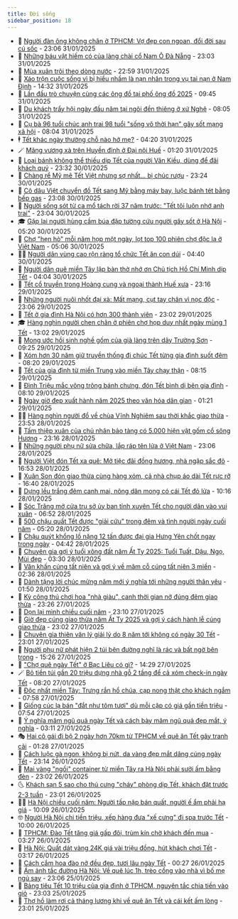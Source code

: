 ```yaml
---
title: Đời sống
sidebar_position: 18
---
```


<!-- dantri-doi-song:START -->
- 🥳 [Người đàn ông không chân ở TPHCM: Vợ đẹp con ngoan, đổi đời sau cú sốc](https://dantri.com.vn/doi-song/nguoi-dan-ong-khong-chan-o-tphcm-vo-dep-con-ngoan-doi-doi-sau-cu-soc-20250119172537441.htm) - 23:06 31/01/2025
- 🌁 [Những báu vật hiếm có của làng chài cổ Nam Ô Đà Nẵng](https://dantri.com.vn/doi-song/nhung-bau-vat-hiem-co-cua-lang-chai-co-nam-o-da-nang-20250120193725167.htm) - 23:03 31/01/2025
- 👀 [Mùa xuân trôi theo dòng nước](https://dantri.com.vn/tet-2025/mua-xuan-troi-theo-dong-nuoc-20250201015952879.htm) - 22:59 31/01/2025
- 🐻 [Xáo trộn cuộc sống vì bị hiểu nhầm là nạn nhân trong vụ tai nạn ở Nam Định](https://dantri.com.vn/doi-song/xao-tron-cuoc-song-vi-bi-hieu-nham-la-nan-nhan-trong-vu-tai-nan-o-nam-dinh-20250131212558539.htm) - 14:32 31/01/2025
- 🦅 [Lần đầu trò chuyện cùng các ông đồ tại phố ông đồ 2025](https://dantri.com.vn/tet-2025/lan-dau-tro-chuyen-cung-cac-ong-do-tai-pho-ong-do-2025-20250131163042205.htm) - 09:45 31/01/2025
- 🦩 [Du khách trẩy hội ngày đầu năm tại ngôi đền thiêng ở xứ Nghệ](https://dantri.com.vn/doi-song/du-khach-tray-hoi-ngay-dau-nam-tai-ngoi-den-thieng-o-xu-nghe-20250131091140872.htm) - 08:05 31/01/2025
- 🦏 [Cụ bà 96 tuổi chúc anh trai 98 tuổi &quot;sống vô thời hạn&quot; gây sốt mạng xã hội](https://dantri.com.vn/doi-song/cu-ba-96-tuoi-chuc-anh-trai-98-tuoi-song-vo-thoi-han-gay-sot-mang-xa-hoi-20250131141623637.htm) - 08:04 31/01/2025
- 🕴 [Tết khác ngày thường chỗ nào hở mẹ?](https://dantri.com.vn/tet-2025/tet-khac-ngay-thuong-cho-nao-ho-me-20250131112032796.htm) - 04:20 31/01/2025
- 🪄 [Mãng vương xà trên Huyền đỉnh ở Đại nội Huế](https://dantri.com.vn/tet-2025/mang-vuong-xa-tren-huyen-dinh-o-dai-noi-hue-20250124123843748.htm) - 01:20 31/01/2025
- 🚦 [Loại bánh không thể thiếu dịp Tết của người Vân Kiều, dùng để đãi khách quý](https://dantri.com.vn/tet-2025/loai-banh-khong-the-thieu-dip-tet-cua-nguoi-van-kieu-dung-de-dai-khach-quy-20250124075622463.htm) - 23:32 30/01/2025
- 🤔 [Chàng rể Mỹ mê Tết Việt nhưng sợ nhất... bị chúc rượu](https://dantri.com.vn/tet-2025/chang-re-my-me-tet-viet-nhung-so-nhat-bi-chuc-ruou-20250127144302100.htm) - 23:24 30/01/2025
- 🚦 [Cô dâu Việt chuyển đồ Tết sang Mỹ bằng máy bay, luộc bánh tét bằng bếp gas](https://dantri.com.vn/doi-song/co-dau-viet-chuyen-do-tet-sang-my-bang-may-bay-luoc-banh-tet-bang-bep-gas-20250128141838953.htm) - 23:08 30/01/2025
- 🐎 [Người sống sót từ ca mổ tách rời 37 năm trước: &quot;Tết tôi luôn nhớ anh trai&quot;](https://dantri.com.vn/doi-song/nguoi-song-sot-tu-ca-mo-tach-roi-37-nam-truoc-tet-toi-luon-nho-anh-trai-20241225193707933.htm) - 23:04 30/01/2025
- 🎓 [Gặp lại người hùng cầm búa đập tường cứu người gây sốt ở Hà Nội](https://dantri.com.vn/doi-song/gap-lai-nguoi-hung-cam-bua-dap-tuong-cuu-nguoi-gay-sot-o-ha-noi-20250127193118769.htm) - 05:20 30/01/2025
- 🐘 [Chợ &quot;hẹn hò&quot; mỗi năm họp một ngày, lọt top 100 phiên chợ độc lạ ở Việt Nam](https://dantri.com.vn/tet-2025/cho-hen-ho-moi-nam-hop-mot-ngay-lot-top-100-phien-cho-doc-la-o-viet-nam-20250123081814897.htm) - 05:06 30/01/2025
- 🧑‍🏫 [Người dân vùng cao rộn ràng tổ chức Tết ăn con dúi](https://dantri.com.vn/doi-song/nguoi-dan-vung-cao-ron-rang-to-chuc-tet-an-con-dui-20250128103351054.htm) - 04:40 30/01/2025
- 🦒 [Người dân quê miền Tây lập bàn thờ nhớ ơn Chủ tịch Hồ Chí Minh dịp Tết](https://dantri.com.vn/doi-song/nguoi-dan-que-mien-tay-lap-ban-tho-nho-on-chu-tich-ho-chi-minh-dip-tet-20250128163510063.htm) - 04:04 30/01/2025
- 🧰 [Tết cổ truyền trong Hoàng cung và ngoại thành Huế xưa](https://dantri.com.vn/tet-2025/tet-co-truyen-trong-hoang-cung-va-ngoai-thanh-hue-xua-20250125155126526.htm) - 23:16 29/01/2025
- 🧐 [Những người nuôi nhốt đại xà: Mất mạng, cụt tay chân vì nọc độc](https://dantri.com.vn/doi-song/nhung-nguoi-nuoi-nhot-dai-xa-mat-mang-cut-tay-chan-vi-noc-doc-20250127204438888.htm) - 23:06 29/01/2025
- 🌮 [Tết ở gia đình Hà Nội có hơn 300 thành viên](https://dantri.com.vn/tet-2025/tet-o-gia-dinh-ha-noi-co-hon-300-thanh-vien-20250129161316569.htm) - 23:02 29/01/2025
- 🎓 [Hàng nghìn người chen chân ở phiên chợ họp duy nhất ngày mùng 1 Tết](https://dantri.com.vn/tet-2025/hang-nghin-nguoi-chen-chan-o-phien-cho-hop-duy-nhat-ngay-mung-1-tet-20250129175357515.htm) - 13:02 29/01/2025
- 🚀 [Mong ước hồi sinh nghề gốm của già làng trên dãy Trường Sơn](https://dantri.com.vn/tet-2025/mong-uoc-hoi-sinh-nghe-gom-cua-gia-lang-tren-day-truong-son-20250124113408009.htm) - 09:25 29/01/2025
- 🤖 [Xóm hơn 30 năm giữ truyền thống đi chúc Tết từng gia đình suốt đêm](https://dantri.com.vn/doi-song/xom-hon-30-nam-giu-truyen-thong-di-chuc-tet-tung-gia-dinh-suot-dem-20250129143030713.htm) - 08:20 29/01/2025
- 🤩 [Tết của gia đình từ miền Trung vào miền Tây chạy thận](https://dantri.com.vn/doi-song/tet-cua-gia-dinh-tu-mien-trung-vao-mien-tay-chay-than-20250127133727180.htm) - 08:15 29/01/2025
- 👹 [Đình Triệu mắc võng trông bánh chưng, đón Tết bình dị bên gia đình](https://dantri.com.vn/doi-song/dinh-trieu-mac-vong-trong-banh-chung-don-tet-binh-di-ben-gia-dinh-20250129124205615.htm) - 08:10 29/01/2025
- 🦩 [Ngày giờ đẹp xuất hành năm 2025 theo văn hóa dân gian](https://dantri.com.vn/doi-song/ngay-gio-dep-xuat-hanh-nam-2025-theo-van-hoa-dan-gian-20250127181317453.htm) - 01:21 29/01/2025
- 🧑‍🏫 [Hàng nghìn người đổ về chùa Vĩnh Nghiêm sau thời khắc giao thừa](https://dantri.com.vn/tet-2025/hang-nghin-nguoi-do-ve-chua-vinh-nghiem-sau-thoi-khac-giao-thua-20250129034402585.htm) - 23:53 28/01/2025
- 🌈 [Tấm thiệp xuân của chủ nhân bảo tàng có 5.000 hiện vật gốm cổ sông Hương](https://dantri.com.vn/tet-2025/tam-thiep-xuan-cua-chu-nhan-bao-tang-co-5000-hien-vat-gom-co-song-huong-20250127141215616.htm) - 23:16 28/01/2025
- 💃 [Những người phụ nữ sửa chữa, lắp ráp tên lửa ở Việt Nam](https://dantri.com.vn/doi-song/nhung-nguoi-phu-nu-sua-chua-lap-rap-ten-lua-o-viet-nam-20250127214758129.htm) - 23:06 28/01/2025
- 💂 [Người Việt đón Tết xa quê: Mở tiệc đãi đồng hương, nhà ngập sắc đỏ](https://dantri.com.vn/doi-song/nguoi-viet-don-tet-xa-que-mo-tiec-dai-dong-huong-nha-ngap-sac-do-20250128233452872.htm) - 16:53 28/01/2025
- 🦏 [Xuân Son đón giao thừa cùng hàng xóm, cả nhà chụp áo dài Tết rực rỡ](https://dantri.com.vn/doi-song/xuan-son-don-giao-thua-cung-hang-xom-ca-nha-chup-ao-dai-tet-ruc-ro-20250128220052684.htm) - 16:40 28/01/2025
- 🤡 [Dựng lều trắng đêm canh mai, nông dân mong có cái Tết đỏ lửa](https://dantri.com.vn/doi-song/dung-leu-trang-dem-canh-mai-nong-dan-mong-co-cai-tet-do-lua-20250128161340107.htm) - 10:16 28/01/2025
- 🫶 [Sóc Trăng mở cửa trụ sở ủy ban tỉnh xuyên Tết cho người dân vào vui xuân](https://dantri.com.vn/tet-2025/soc-trang-mo-cua-tru-so-uy-ban-tinh-xuyen-tet-cho-nguoi-dan-vao-vui-xuan-20250127161408112.htm) - 06:52 28/01/2025
- 💪 [500 chậu quất Tết được &quot;giải cứu&quot; trong đêm và tình người ngày cuối năm](https://dantri.com.vn/doi-song/500-chau-quat-tet-duoc-giai-cuu-trong-dem-va-tinh-nguoi-ngay-cuoi-nam-20250128120416713.htm) - 05:20 28/01/2025
- 🦅 [Chậu quýt khổng lồ nặng 12 tấn được đại gia Hưng Yên chốt ngay trong ngày](https://dantri.com.vn/doi-song/chau-quyt-khong-lo-nang-12-tan-duoc-dai-gia-hung-yen-chot-ngay-trong-ngay-20250124131420670.htm) - 04:42 28/01/2025
- 🧠 [Chuyên gia gợi ý tuổi xông đất năm Ất Tỵ 2025: Tuổi Tuất, Dậu, Ngọ, Mùi đẹp](https://dantri.com.vn/doi-song/chuyen-gia-goi-y-tuoi-xong-dat-nam-at-ty-2025-tuoi-tuat-dau-ngo-mui-dep-20250127174214991.htm) - 03:30 28/01/2025
- 🦅 [Văn khấn cúng tất niên và gợi ý về mâm cỗ cúng tất niên 3 miền](https://dantri.com.vn/doi-song/van-khan-cung-tat-nien-va-goi-y-ve-mam-co-cung-tat-nien-3-mien-20250127064402088.htm) - 02:36 28/01/2025
- 💪 [Dành tặng lời chúc mừng năm mới ý nghĩa tới những người thân yêu](https://dantri.com.vn/tet-2025/danh-tang-loi-chuc-mung-nam-moi-y-nghia-toi-nhung-nguoi-than-yeu-20250127212229177.htm) - 01:50 28/01/2025
- 🧐 [Kỳ công thú chơi hoa &quot;nhà giàu&quot;, canh thời gian nở đúng đêm giao thừa](https://dantri.com.vn/doi-song/ky-cong-thu-choi-hoa-nha-giau-canh-thoi-gian-no-dung-dem-giao-thua-20250127161521460.htm) - 23:26 27/01/2025
- 👀 [Dọn lại mình chiều cuối năm](https://dantri.com.vn/tet-2025/don-lai-minh-chieu-cuoi-nam-20250115102721701.htm) - 23:10 27/01/2025
- 🎉 [Giờ đẹp cúng giao thừa năm Ất Tỵ 2025 và gợi ý cách hành lễ cúng giao thừa](https://dantri.com.vn/doi-song/gio-dep-cung-giao-thua-nam-at-ty-2025-va-goi-y-cach-hanh-le-cung-giao-thua-20250127170125161.htm) - 23:02 27/01/2025
- 💂 [Chuyên gia thiên văn lý giải lý do 8 năm tới không có ngày 30 Tết](https://dantri.com.vn/doi-song/chuyen-gia-thien-van-ly-giai-ly-do-8-nam-toi-khong-co-ngay-30-tet-20250124111743031.htm) - 23:01 27/01/2025
- 🚀 [Người phụ nữ phát hiện 2 túi bên đường nghĩ là rác và bất ngờ bên trong](https://dantri.com.vn/doi-song/nguoi-phu-nu-phat-hien-2-tui-ben-duong-nghi-la-rac-va-bat-ngo-ben-trong-20250127212311207.htm) - 15:26 27/01/2025
- 👹 [&quot;Chợ quê ngày Tết&quot; ở Bạc Liêu có gì?](https://dantri.com.vn/tet-2025/cho-que-ngay-tet-o-bac-lieu-co-gi-20250123183307864.htm) - 14:29 27/01/2025
- 🪄 [Bỏ tiền túi gần 20 triệu dựng nhà gỗ 2 tầng để cả xóm check-in ngày Tết](https://dantri.com.vn/doi-song/bo-tien-tui-gan-20-trieu-dung-nha-go-2-tang-de-ca-xom-check-in-ngay-tet-20250127114344949.htm) - 08:20 27/01/2025
- 🌁 [Độc nhất miền Tây: Trưng rắn hổ chúa, cạp nong thật cho khách ngắm](https://dantri.com.vn/tet-2025/doc-nhat-mien-tay-trung-ran-ho-chua-cap-nong-that-cho-khach-ngam-20250126192402411.htm) - 07:58 27/01/2025
- 🌋 [Giống cúc lạ bán &quot;đắt như tôm tươi&quot; dù mỗi cặp có giá gần tiền triệu](https://dantri.com.vn/tet-2025/giong-cuc-la-ban-dat-nhu-tom-tuoi-du-moi-cap-co-gia-gan-tien-trieu-20250126202328319.htm) - 07:54 27/01/2025
- 🦆 [Ý nghĩa mâm ngũ quả ngày Tết và cách bày mâm ngũ quả đẹp mắt, ý nghĩa](https://dantri.com.vn/tet-2025/y-nghia-mam-ngu-qua-ngay-tet-va-cach-bay-mam-ngu-qua-dep-mat-y-nghia-20250127001650371.htm) - 03:11 27/01/2025
- 🎭 [Hai cô gái đi bộ 2 ngày hơn 70km từ TPHCM về quê ăn Tết gây tranh cãi](https://dantri.com.vn/doi-song/hai-co-gai-di-bo-2-ngay-hon-70km-tu-tphcm-ve-que-an-tet-gay-tranh-cai-20250126175837751.htm) - 01:28 27/01/2025
- 🤡 [Cách luộc gà ngon, không bị nứt, da vàng đẹp mắt dâng cúng ngày Tết](https://dantri.com.vn/tet-2025/cach-luoc-ga-ngon-khong-bi-nut-da-vang-dep-mat-dang-cung-ngay-tet-20250122091517978.htm) - 23:14 26/01/2025
- 🦩 [Mai vàng &quot;ngồi&quot; container từ miền Tây ra Hà Nội phải sưởi ấm bằng đèn](https://dantri.com.vn/doi-song/mai-vang-ngoi-container-tu-mien-tay-ra-ha-noi-phai-suoi-am-bang-den-20250124074808986.htm) - 23:02 26/01/2025
- 🌜 [Khách sạn 5 sao cho thú cưng &quot;cháy&quot; phòng dịp Tết, khách đặt trước 2-3 tuần](https://dantri.com.vn/doi-song/khach-san-5-sao-cho-thu-cung-chay-phong-dip-tet-khach-dat-truoc-2-3-tuan-20250125173339599.htm) - 23:01 26/01/2025
- 🧑‍🏫 [Hà Nội chiều cuối năm: Người tấp nập bán quất, người ế ẩm phải hạ giá](https://dantri.com.vn/doi-song/ha-noi-chieu-cuoi-nam-nguoi-tap-nap-ban-quat-nguoi-e-am-phai-ha-gia-20250126132759219.htm) - 10:09 26/01/2025
- 🤓 [Người Hà Nội chi tiền triệu, xếp hàng đưa &quot;xế cưng&quot; đi spa trước Tết](https://dantri.com.vn/doi-song/nguoi-ha-noi-chi-tien-trieu-xep-hang-dua-xe-cung-di-spa-truoc-tet-20250126130455349.htm) - 10:00 26/01/2025
- 🤗 [TPHCM: Đào Tết tăng giá gấp đôi, trùm kín chờ khách đến mua](https://dantri.com.vn/doi-song/tphcm-dao-tet-tang-gia-gap-doi-trum-kin-cho-khach-den-mua-20250125132101398.htm) - 03:27 26/01/2025
- 🦒 [Hà Nội: Quất dát vàng 24K giá vài triệu đồng, hút khách chơi Tết](https://dantri.com.vn/doi-song/ha-noi-quat-dat-vang-24k-gia-vai-trieu-dong-hut-khach-choi-tet-20250124124725027.htm) - 03:17 26/01/2025
- 💂 [Cách cắm hoa đào nở đều đẹp, tươi lâu ngày Tết](https://dantri.com.vn/doi-song/cach-cam-hoa-dao-no-deu-dep-tuoi-lau-ngay-tet-20250123124657632.htm) - 00:27 26/01/2025
- 🚀 [Ám ảnh tắc đường Hà Nội: Về quê lúc 1h, trèo cổng vào nhà vì bố mẹ ngủ say](https://dantri.com.vn/doi-song/am-anh-tac-duong-ha-noi-ve-que-luc-1h-treo-cong-vao-nha-vi-bo-me-ngu-say-20250125104413326.htm) - 23:06 25/01/2025
- 🐲 [Bảng tiêu Tết 10 triệu của gia đình ở TPHCM, nguyên tắc chia tiền vào giỏ](https://dantri.com.vn/doi-song/bang-tieu-tet-10-trieu-cua-gia-dinh-o-tphcm-nguyen-tac-chia-tien-vao-gio-20250123113915199.htm) - 23:03 25/01/2025
- 🎡 [Thợ hồ làm rơi cả tháng lương khi về quê ăn Tết và cái kết ấm lòng](https://dantri.com.vn/doi-song/tho-ho-lam-roi-ca-thang-luong-khi-ve-que-an-tet-va-cai-ket-am-long-20250125115848211.htm) - 23:01 25/01/2025<!-- dantri-doi-song:END -->
